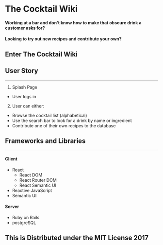 # The Cocktail Wiki
#### Working at a bar and don't know how to make that obscure drink a customer asks for?

#### Looking to try out new recipes and contribute your own?

## Enter The Cocktail Wiki

## User Story
___
1.	Splash Page
  *	User logs in
2.	User can either:
  * Browse the cocktail list (alphabetical)
  * Use the search bar to look for a drink by name or ingredient
  * Contribute one of their own recipes to the database

## Frameworks and Libraries
___
#### Client
* React
  * React DOM
  * React Router DOM
  * React Semantic UI
* Reactive JavaScript
* Semantic UI

#### Server
* Ruby on Rails
* postgreSQL

## This is Distributed under the MIT License 2017
